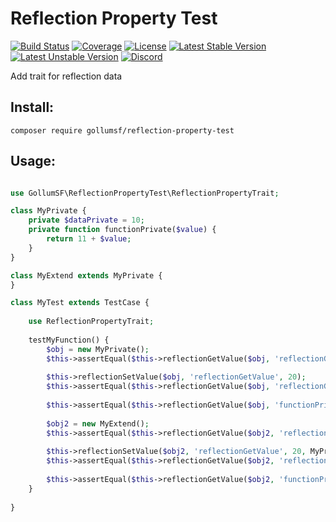 # Reflection Property Test

[![Build Status](https://travis-ci.com/GollumSF/reflection-property-test.svg?branch=master)](https://travis-ci.com/GollumSF/reflection-property-test)
[![Coverage](https://coveralls.io/repos/github/GollumSF/reflection-property-test/badge.svg?branch=master)](https://coveralls.io/github/GollumSF/reflection-property-test)
[![License](https://poser.pugx.org/gollumsf/reflection-property-test/license)](https://packagist.org/packages/gollumsf/reflection-property-test)
[![Latest Stable Version](https://poser.pugx.org/gollumsf/reflection-property-test/v/stable)](https://packagist.org/packages/gollumsf/reflection-property-test)
[![Latest Unstable Version](https://poser.pugx.org/gollumsf/reflection-property-test/v/unstable)](https://packagist.org/packages/gollumsf/reflection-property-test)
[![Discord](https://img.shields.io/discord/671741944149573687?color=purple&label=discord)](https://discord.gg/xMBc5SQ)

Add trait for reflection data

## Install:

```
composer require gollumsf/reflection-property-test
```

## Usage:

```php

use GollumSF\ReflectionPropertyTest\ReflectionPropertyTrait;

class MyPrivate {
	private $dataPrivate = 10;
	private function functionPrivate($value) {
		return 11 + $value;
	}
}

class MyExtend extends MyPrivate {
}

class MyTest extends TestCase {
	
	use ReflectionPropertyTrait;
	
	testMyFunction() {
		$obj = new MyPrivate();
		$this->assertEqual($this->reflectionGetValue($obj, 'reflectionGetValue'), 10);
		
		$this->reflectionSetValue($obj, 'reflectionGetValue', 20);
		$this->assertEqual($this->reflectionGetValue($obj, 'reflectionGetValue'), 20);
		
		$this->assertEqual($this->reflectionGetValue($obj, 'functionPrivate', [ 19 ]), 30);
		
		$obj2 = new MyExtend();
		$this->assertEqual($this->reflectionGetValue($obj2, 'reflectionGetValue', MyPrivate::class), 10);
		
		$this->reflectionSetValue($obj2, 'reflectionGetValue', 20, MyPrivate::class);
		$this->assertEqual($this->reflectionGetValue($obj2, 'reflectionGetValue', MyPrivate::class), 20);
		
		$this->assertEqual($this->reflectionGetValue($obj2, 'functionPrivate', [ 19 ], MyPrivate::class), 30);
	}
	
}
```
